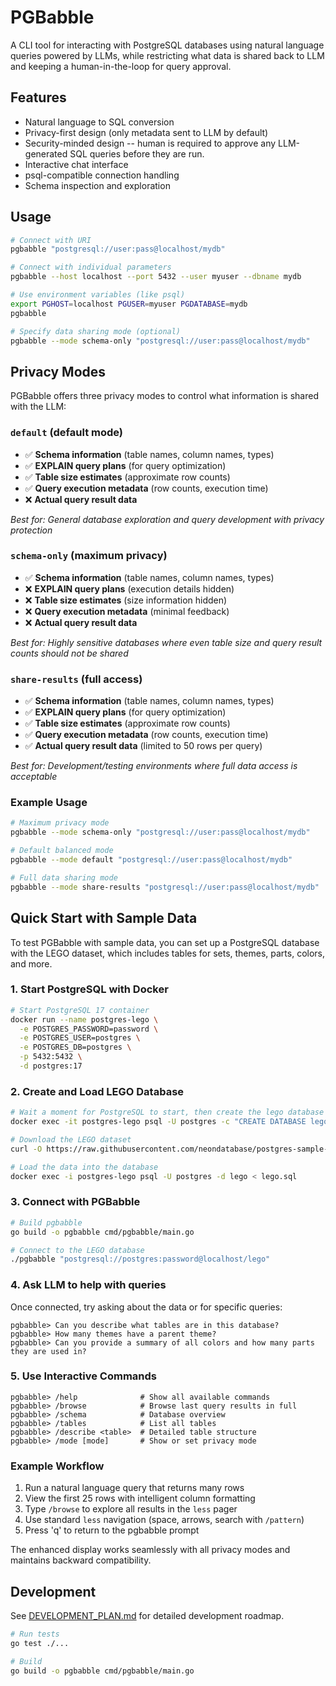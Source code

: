 # PGBabble

A CLI tool for interacting with PostgreSQL databases using natural language queries powered by LLMs, while restricting what data is shared back to LLM and keeping a human-in-the-loop for query approval.

## Features

- Natural language to SQL conversion
- Privacy-first design (only metadata sent to LLM by default)
- Security-minded design -- human is required to approve any LLM-generated SQL queries before they are run. 
- Interactive chat interface
- psql-compatible connection handling
- Schema inspection and exploration

## Usage

```bash
# Connect with URI
pgbabble "postgresql://user:pass@localhost/mydb"

# Connect with individual parameters
pgbabble --host localhost --port 5432 --user myuser --dbname mydb

# Use environment variables (like psql)
export PGHOST=localhost PGUSER=myuser PGDATABASE=mydb
pgbabble

# Specify data sharing mode (optional)
pgbabble --mode schema-only "postgresql://user:pass@localhost/mydb"
```

## Privacy Modes

PGBabble offers three privacy modes to control what information is shared with the LLM:

### `default` (default mode)
- ✅ **Schema information** (table names, column names, types)
- ✅ **EXPLAIN query plans** (for query optimization)
- ✅ **Table size estimates** (approximate row counts)
- ✅ **Query execution metadata** (row counts, execution time)
- ❌ **Actual query result data**

*Best for: General database exploration and query development with privacy protection*

### `schema-only` (maximum privacy)
- ✅ **Schema information** (table names, column names, types)
- ❌ **EXPLAIN query plans** (execution details hidden)
- ❌ **Table size estimates** (size information hidden)
- ❌ **Query execution metadata** (minimal feedback)
- ❌ **Actual query result data**

*Best for: Highly sensitive databases where even table size and query result counts should not be shared*

### `share-results` (full access)
- ✅ **Schema information** (table names, column names, types)
- ✅ **EXPLAIN query plans** (for query optimization)
- ✅ **Table size estimates** (approximate row counts)
- ✅ **Query execution metadata** (row counts, execution time)
- ✅ **Actual query result data** (limited to 50 rows per query)

*Best for: Development/testing environments where full data access is acceptable*

### Example Usage
```bash
# Maximum privacy mode
pgbabble --mode schema-only "postgresql://user:pass@localhost/mydb"

# Default balanced mode
pgbabble --mode default "postgresql://user:pass@localhost/mydb"

# Full data sharing mode  
pgbabble --mode share-results "postgresql://user:pass@localhost/mydb"
```

## Quick Start with Sample Data

To test PGBabble with sample data, you can set up a PostgreSQL database with the LEGO dataset, which includes tables for sets, themes, parts, colors, and more.


### 1. Start PostgreSQL with Docker

```bash
# Start PostgreSQL 17 container
docker run --name postgres-lego \
  -e POSTGRES_PASSWORD=password \
  -e POSTGRES_USER=postgres \
  -e POSTGRES_DB=postgres \
  -p 5432:5432 \
  -d postgres:17
```

### 2. Create and Load LEGO Database

```bash
# Wait a moment for PostgreSQL to start, then create the lego database
docker exec -it postgres-lego psql -U postgres -c "CREATE DATABASE lego;"

# Download the LEGO dataset
curl -O https://raw.githubusercontent.com/neondatabase/postgres-sample-dbs/main/lego.sql

# Load the data into the database
docker exec -i postgres-lego psql -U postgres -d lego < lego.sql
```

### 3. Connect with PGBabble

```bash
# Build pgbabble
go build -o pgbabble cmd/pgbabble/main.go

# Connect to the LEGO database
./pgbabble "postgresql://postgres:password@localhost/lego"
```

### 4. Ask LLM to help with queries

Once connected, try asking about the data or for specific queries:
```
pgbabble> Can you describe what tables are in this database?
pgbabble> How many themes have a parent theme?
pgbabble> Can you provide a summary of all colors and how many parts they are used in?
```

### 5. Use Interactive Commands
```
pgbabble> /help              # Show all available commands
pgbabble> /browse            # Browse last query results in full
pgbabble> /schema            # Database overview  
pgbabble> /tables            # List all tables
pgbabble> /describe <table>  # Detailed table structure
pgbabble> /mode [mode]       # Show or set privacy mode
```

### Example Workflow
1. Run a natural language query that returns many rows
2. View the first 25 rows with intelligent column formatting
3. Type `/browse` to explore all results in the `less` pager
4. Use standard `less` navigation (space, arrows, search with `/pattern`)
5. Press 'q' to return to the pgbabble prompt

The enhanced display works seamlessly with all privacy modes and maintains backward compatibility.

## Development

See [DEVELOPMENT_PLAN.md](DEVELOPMENT_PLAN.md) for detailed development roadmap.

```bash
# Run tests
go test ./...

# Build
go build -o pgbabble cmd/pgbabble/main.go
```

